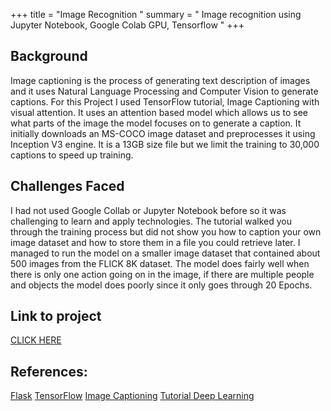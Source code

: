 
+++ title = "Image Recognition " 
summary = " Image recognition using Jupyter Notebook, Google Colab GPU, Tensorflow " 
+++

## Background 
Image captioning is the process of generating text description of images and it uses Natural Language Processing  and Computer Vision to generate captions. For this Project I used TensorFlow tutorial, Image Captioning with visual attention. It uses an attention based model which allows us to see what parts of the image the model focuses on to generate a caption. It initially downloads an MS-COCO image dataset and preprocesses it using Inception V3 engine. It is a 13GB size file but we limit the training to 30,000 captions to speed up training. 
## Challenges Faced 
I had not used Google Collab or Jupyter Notebook before so it was challenging to learn and apply technologies. The tutorial walked you through the training process but did not show you how to caption your own image dataset and how to store them in a file you could retrieve later. I managed to run the model on a smaller image dataset that contained about 500 images from the FLICK 8K dataset. The model does fairly well when there is only one action going on in the image, if there are multiple people and objects the model does poorly since it only goes through 20 Epochs. 
## Link to project 
[CLICK HERE](http://sergioguerrero.pythonanywhere.com/)

## References: 
[Flask](https://www.youtube.com/watch?v=MwZwr5Tvyxo&list=PL-osiE80TeTs4UjLw5MM6OjgkjFeUxCYH)
[TensorFlow](https://www.tensorflow.org/tutorials/text/word_embeddings)
[Image Captioning](https://github.com/tensorflow/tensorflow/blob/r1.13/tensorflow/contrib/eager/python/examples/generative_examples/image_captioning_with_attention.ipynb)
[Tutorial Deep Learning](https://hackernoon.com/begin-your-deep-learning-project-for-free-free-gpu-processing-free-storage-free-easy-upload-b4dba18abebc)